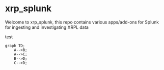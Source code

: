 # xrp_splunk
Welcome to xrp_splunk, this repo contains various apps/add-ons for Splunk for ingesting and investigating XRPL data

test

```mermaid
graph TD;
    A-->B;
    A-->C;
    B-->D;
    C-->D;
```
